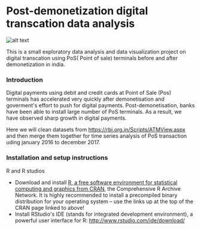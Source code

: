 # Post-demonetization digital transcation data analysis 
![alt text](http://blog.unibulmerchantservices.com/wp-content/uploads/2011/09/POS-Terminal-Risk-Management-Rules-You-Need-to-Know.jpg)

This is a small exploratory data analysis and data visualization project on digital transcation using PoS( Point of sale) terminals before and after demonetization in india.

### Introduction
Digital payments using debit and credit cards at Point of Sale (Pos) terminals has accelerated very quickly after demonetisation and goverment's effort to push for digital payments. Post-demonetisation, banks have been able to install large number of PoS terminals. As a result, we have observed sharp growth in digital payments.

Here we will clean datasets from https://rbi.org.in/Scripts/ATMView.aspx and then merge them together for time series analysis of PoS transaction uding january 2016 to december 2017. 


### Installation and setup instructions
R and R studios
 * Download and install [R, a free software environment for statistical computing and graphics from CRAN](http://www.r-project.org/), the Comprehensive R Archive Network. It is highly recommended to install a precompiled binary distribution for your operating system – use the links up at the top of the CRAN page linked to above!
 * Install RStudio's IDE (stands for integrated development environment), a powerful user interface for R: http://www.rstudio.com/ide/download/

